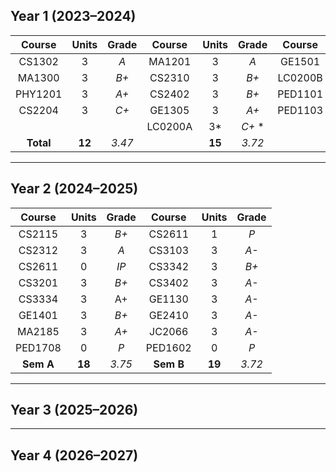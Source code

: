 ## Year 1 (2023–2024)

|  Course   | Units  | Grade  | Course  | Units  | Grade  | Course  | Units | Grade  |
| :-------: | :----: | :----: | :-----: | :----: | :----: | :-----: | :---: | :----: |
|  CS1302   |   3    |  *A*   | MA1201  |   3    |  *A*   | GE1501  |   3   |  *A*   |
|  MA1300   |   3    |  *B+*  | CS2310  |   3    |  *B+*  | LC0200B |  3*   | *B+* * |
|  PHY1201  |   3    |  *A+*  | CS2402  |   3    |  *B+*  | PED1101 |   0   |  *P*   |
|  CS2204   |   3    |  *C+*  | GE1305  |   3    |  *A+*  | PED1103 |   0   |  *P*   |
|           |        |        | LC0200A |   3*   | *C+* * |         |       |        |
| **Total** | **12** | *3.47* |         | **15** | *3.72* |         | **3** | *4.00* |

---

## Year 2 (2024–2025)

|  Course   | Units  | Grade  |  Course   | Units  | Grade  |
| :-------: | :----: | :----: | :-------: | :----: | :----: |
|  CS2115   |   3    |  *B+*  |  CS2611   |   1    |  *P*   |
|  CS2312   |   3    |  *A*   |  CS3103   |   3    |  *A-*  |
|  CS2611   |   0    |  *IP*  |  CS3342   |   3    |  *B+*  |
|  CS3201   |   3    |  *B+*  |  CS3402   |   3    |  *A-*  |
|  CS3334   |   3    |   A+   |  GE1130   |   3    |  *A-*  |
|  GE1401   |   3    |  *B+*  |  GE2410   |   3    |  *A-*  |
|  MA2185   |   3    |  *A+*  |  JC2066   |   3    |  *A-*  |
|  PED1708  |   0    |  *P*   |  PED1602  |   0    |  *P*   |
| **Sem A** | **18** | *3.75* | **Sem B** | **19** | *3.72* |

---

## Year 3 (2025–2026)



---

## Year 4 (2026–2027)
